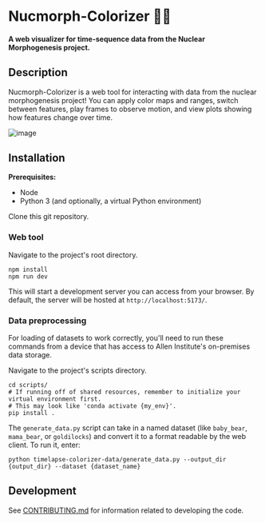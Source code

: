 # Nucmorph-Colorizer 🔬🎨
#### A web visualizer for time-sequence data from the Nuclear Morphogenesis project.


## Description
Nucmorph-Colorizer is a web tool for interacting with data from the nuclear morphogenesis project! You can apply color maps and ranges,
switch between features, play frames to observe motion, and view plots showing how features change over time.

![image](https://github.com/allen-cell-animated/nucmorph-colorizer/assets/30200665/d9d22cba-faa0-4366-a647-973bc2fce360)


## Installation
**Prerequisites:**
- Node
- Python 3 (and optionally, a virtual Python environment)

Clone this git repository.

### Web tool
Navigate to the project's root directory.
```
npm install
npm run dev
```
This will start a development server you can access from your browser. By default, the server will be hosted at `http://localhost:5173/`.

### Data preprocessing

For loading of datasets to work correctly, you'll need to run these commands from a device that has access to Allen Institute's on-premises data storage.

Navigate to the project's scripts directory.
```
cd scripts/
# If running off of shared resources, remember to initialize your virtual environment first.
# This may look like 'conda activate {my_env}'.
pip install .
```

The `generate_data.py` script can take in a named dataset (like `baby_bear`, `mama_bear`, or `goldilocks`) and convert it to a format readable
by the web client. To run it, enter:
```
python timelapse-colorizer-data/generate_data.py --output_dir {output_dir} --dataset {dataset_name}
```

## Development

See [CONTRIBUTING.md](CONTRIBUTING.md) for information related to developing the code.
